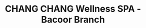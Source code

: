 ---
title: "CHANG CHANG Wellness SPA - Bacoor Branch"
url: /bacoor/chang-chang-wellness-spa-bacoor-branch/
shop: massage
---